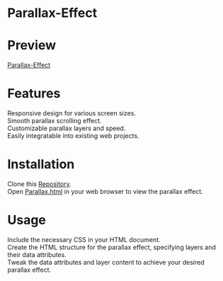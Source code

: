 # Parallax-Effect

# Preview
[Parallax-Effect](https://github.com/k-agg17/Parallax-Effect/blob/main/parallax.gif)
# Features
Responsive design for various screen sizes.<br/>
Smooth parallax scrolling effect.<br/>
Customizable parallax layers and speed. <br/>
Easily integratable into existing web projects.

# Installation
Clone this [Repository](https://github.com/angle17kavya/Parallax-Effect.git). <br/>
Open [Parallax.html](https://github.com/angle17kavya/Parallax-Effect/blob/main/parallax.html) in your web browser to view the parallax effect.

# Usage
Include the necessary CSS in your HTML document.<br/>
Create the HTML structure for the parallax effect, specifying layers and their data attributes.<br/>
Tweak the data attributes and layer content to achieve your desired parallax effect.
